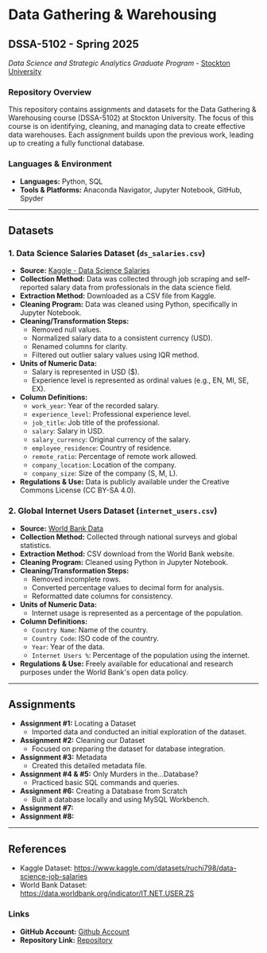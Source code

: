 # Data Gathering & Warehousing
## DSSA-5102 - Spring 2025
_Data Science and Strategic Analytics Graduate Program_ - [Stockton University](https://www.stockton.edu/)

### Repository Overview
This repository contains assignments and datasets for the Data Gathering & Warehousing course (DSSA-5102) at Stockton University. The focus of this course is on identifying, cleaning, and managing data to create effective data warehouses. Each assignment builds upon the previous work, leading up to creating a fully functional database.

### Languages & Environment
- **Languages:** Python, SQL
- **Tools & Platforms:** Anaconda Navigator, Jupyter Notebook, GitHub, Spyder

---

## Datasets

### 1. Data Science Salaries Dataset (`ds_salaries.csv`)
- **Source:** [Kaggle - Data Science Salaries](https://www.kaggle.com/datasets/ruchi798/data-science-job-salaries)
- **Collection Method:** Data was collected through job scraping and self-reported salary data from professionals in the data science field.
- **Extraction Method:** Downloaded as a CSV file from Kaggle.
- **Cleaning Program:** Data was cleaned using Python, specifically in Jupyter Notebook.
- **Cleaning/Transformation Steps:**
  - Removed null values.
  - Normalized salary data to a consistent currency (USD).
  - Renamed columns for clarity.
  - Filtered out outlier salary values using IQR method.
- **Units of Numeric Data:**
  - Salary is represented in USD ($).
  - Experience level is represented as ordinal values (e.g., EN, MI, SE, EX).
- **Column Definitions:**
  - `work_year`: Year of the recorded salary.
  - `experience_level`: Professional experience level.
  - `job_title`: Job title of the professional.
  - `salary`: Salary in USD.
  - `salary_currency`: Original currency of the salary.
  - `employee_residence`: Country of residence.
  - `remote_ratio`: Percentage of remote work allowed.
  - `company_location`: Location of the company.
  - `company_size`: Size of the company (S, M, L).
- **Regulations & Use:** Data is publicly available under the Creative Commons License (CC BY-SA 4.0).

### 2. Global Internet Users Dataset (`internet_users.csv`)
- **Source:** [World Bank Data](https://data.worldbank.org/indicator/IT.NET.USER.ZS)
- **Collection Method:** Collected through national surveys and global statistics.
- **Extraction Method:** CSV download from the World Bank website.
- **Cleaning Program:** Cleaned using Python in Jupyter Notebook.
- **Cleaning/Transformation Steps:**
  - Removed incomplete rows.
  - Converted percentage values to decimal form for analysis.
  - Reformatted date columns for consistency.
- **Units of Numeric Data:**
  - Internet usage is represented as a percentage of the population.
- **Column Definitions:**
  - `Country Name`: Name of the country.
  - `Country Code`: ISO code of the country.
  - `Year`: Year of the data.
  - `Internet Users %`: Percentage of the population using the internet.
- **Regulations & Use:** Freely available for educational and research purposes under the World Bank's open data policy.

---

## Assignments
- **Assignment #1:** Locating a Dataset
  - Imported data and conducted an initial exploration of the dataset.
- **Assignment #2:** Cleaning our Dataset
  - Focused on preparing the dataset for database integration.
- **Assignment #3:** Metadata
  - Created this detailed metadata file.
- **Assignment #4 & #5:** Only Murders in the...Database?
  - Practiced basic SQL commands and queries.
- **Assignment #6:** Creating a Database from Scratch
  - Built a database locally and using MySQL Workbench.
- **Assignment #7:**
- **Assignment #8:**
---

## References
- Kaggle Dataset: https://www.kaggle.com/datasets/ruchi798/data-science-job-salaries
- World Bank Dataset: https://data.worldbank.org/indicator/IT.NET.USER.ZS

### Links
- **GitHub Account:** [Github Account](https://github.com/clumsyunicorn)
- **Repository Link:** [Repository](https\://github.com/clumsyunicorn/DSSA-5102\_Spring2025)

